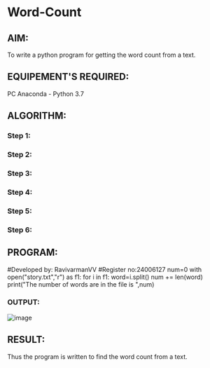# Word-Count
## AIM:
To write a python program for getting the word count from a text.
## EQUIPEMENT'S REQUIRED: 
PC
Anaconda - Python 3.7
## ALGORITHM: 
### Step 1:

### Step 2: 
 
### Step 3: 

### Step 4:  

### Step 5: 

### Step 6: 

## PROGRAM:
   #Developed by: RavivarmanVV
   #Register no:24006127
   num=0
   with open("story.txt","r") as f1:
       for i in f1:
           word=i.split()
           num += len(word)
   print("The number of words are in the file is ",num)

### OUTPUT:
![image](https://github.com/user-attachments/assets/16fabf02-3200-4557-8274-e6bed96d07f4)



## RESULT:
Thus the program is written to find the word count from a text.
